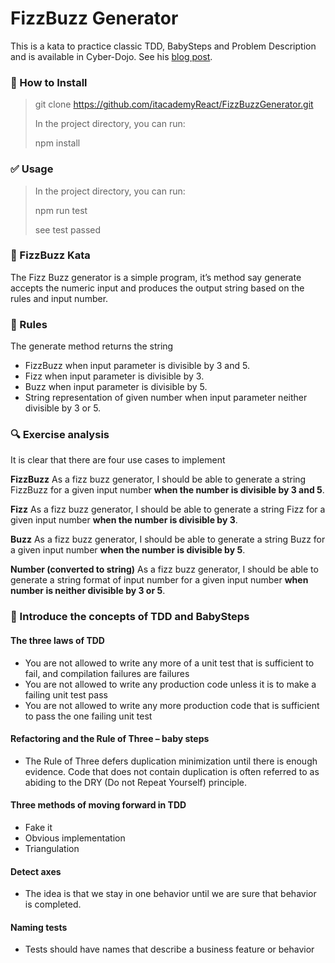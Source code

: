 # FizzBuzz Generator

This is a kata to practice classic TDD, BabySteps and Problem Description and is available in Cyber-Dojo. See his [blog post](https://codingdojo.org/kata/FizzBuzz/).


### 🏁 How to Install
> git clone https://github.com/itacademyReact/FizzBuzzGenerator.git
>
> In the project directory, you can run:
>
> npm install


### ✅ Usage

> In the project directory, you can run:
>
> npm run test
>
> see test passed


### 🥋 FizzBuzz Kata
The Fizz Buzz generator is a simple program, it’s method say generate accepts the numeric input and produces the output string based on the rules and input number.

### 📐 Rules
The generate method returns the string

- FizzBuzz when input parameter is divisible by 3 and 5.
- Fizz when input parameter is divisible by 3.
- Buzz when input parameter is divisible by 5.
- String representation of given number when input parameter neither divisible by 3 or 5.

### 🔍 Exercise analysis

It is clear that there are four use cases to implement

**FizzBuzz** As a fizz buzz generator, I should be able to generate a string FizzBuzz for a given input number **when the number is divisible by 3 and 5**.

**Fizz** As a fizz buzz generator, I should be able to generate a string Fizz for a given input number **when the number is divisible by 3**.

**Buzz** As a fizz buzz generator, I should be able to generate a string Buzz for a given input number **when the number is divisible by 5**.

**Number (converted to string)** As a fizz buzz generator, I should be able to generate a string format of input number for a given input number **when number is neither divisible by 3 or 5**.



### 🚦 Introduce the concepts of TDD and BabySteps

#### The three laws of TDD
-  You are not allowed to write any more of a unit test that is sufficient to fail, and compilation failures are failures
-  You are not allowed to write any production code unless it is to make a failing unit test pass
-  You are not allowed to write any more production code that is sufficient to pass the one failing unit test

#### Refactoring and the Rule of Three – baby steps
- The Rule of Three defers duplication minimization until there is enough evidence. Code that does not contain duplication is often referred to as abiding to the DRY (Do not Repeat Yourself) principle.


#### Three methods of moving forward in TDD
-  Fake it
-  Obvious implementation
-  Triangulation

#### Detect axes
- The idea is that we stay in one behavior until we are sure that behavior is completed.
​
#### Naming tests
- Tests should have names that describe a business feature or behavior



